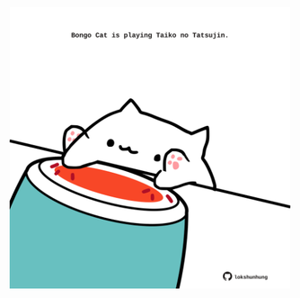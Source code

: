 <!-- built at 25/02/2024, 16:00:49 UTC -->
<p align="center">
  <img width="500" height="500" src="./ReadmeImage.svg">
</p>
